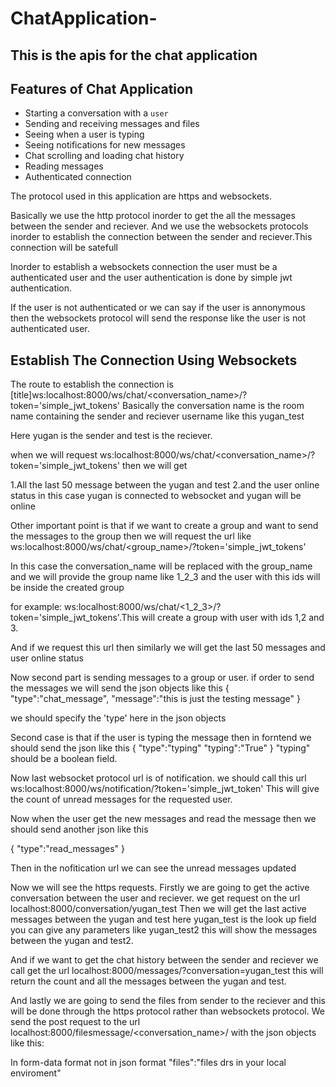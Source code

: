 # ChatApplication-
## This is the apis for the chat application 


## Features of Chat Application


- Starting a conversation with a `user`
- Sending and receiving messages and files 
- Seeing when a user is typing
- Seeing notifications for new messages
- Chat scrolling and loading chat history
- Reading messages
- Authenticated connection

The protocol used in this application are https and websockets.

Basically we use the http protocol inorder to get the all the messages between the sender and reciever.
And we use the websockets protocols inorder to establish the connection between the sender and reciever.This connection will be satefull

Inorder to establish a websockets connection the user must be a authenticated user and the user authentication is done by simple jwt authentication.

If the user is not authenticated or we can say if the user is annonymous then the websockets protocol will send the response like the user is not authenticated user.

## Establish The Connection Using Websockets

The route to establish the connection is [title]ws:localhost:8000/ws/chat/<conversation_name>/?token='simple_jwt_tokens'
Basically the conversation name is the room name containing the sender and reciever username like this yugan_test

Here yugan is the sender and test is the reciever.

when we will request  ws:localhost:8000/ws/chat/<conversation_name>/?token='simple_jwt_tokens' then we will get 

1.All the last 50 message between the yugan and test 
2.and the user online status in this case yugan is connected to websocket and yugan will be online 

Other important point is that if we want to create a group and want to send the messages to the group then we will request the url like ws:localhost:8000/ws/chat/<group_name>/?token='simple_jwt_tokens'

In this case the conversation_name will be replaced with the group_name and we will provide the group name like 1_2_3 and the user with this ids will be inside the created group 

for example: ws:localhost:8000/ws/chat/<1_2_3>/?token='simple_jwt_tokens'.This will create a group with user with ids 1,2 and 3.

And if we request this url then similarly we will get the last 50 messages and user online status

Now second part is sending messages to a group or user.
if order to send the messages we will send the json objects like this 
{
"type":"chat_message",
"message":"this is just the testing message"
}

we should specify the 'type' here in the json objects

Second case is that if the user is typing the message then in forntend we should send the json like this 
{
"type":"typing"
"typing":"True"
}
"typing" should be a boolean field.

Now last websocket protocol url is of notification.
we should call this url ws:localhost:8000/ws/notification/?token='simple_jwt_token'
This will give the count of unread messages for the requested user.

Now when the user get the new messages and read the message then we should send another json like this 

{
"type":"read_messages"
}

Then in the nofitication url we can see the unread messages updated 

Now we will see the https requests.
Firstly we are going to get the active conversation between the user and reciever.
we get request on the url localhost:8000/conversation/yugan_test
Then we will get the last active messages between the yugan and test 
here yugan_test is the look up field you can give any parameters like yugan_test2 this will show the messages between the yugan and test2.


And if we want to get the chat history between the sender and reciever we call get the url localhost:8000/messages/?conversation=yugan_test
this will return the count and all the messages between the yugan and test.


And lastly we are going to send the files from sender to the reciever and this will be done through the https protocol rather than websockets protocol.
We send the post request to the url localhost:8000/filesmessage/<conversation_name>/ with the  json objects like this:

In form-data format not in json format 
"files":"files drs in your local enviroment"






